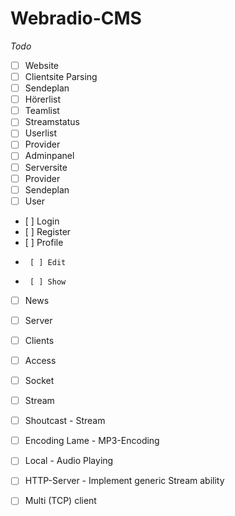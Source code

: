 # Webradio-CMS

*Todo*
- [ ] Website
-   [ ] Clientsite Parsing
-   [ ] Sendeplan
-   [ ] Hörerlist
-   [ ] Teamlist
-   [ ] Streamstatus
-   [ ] Userlist
-   [ ] Provider
-   [ ] Adminpanel
- [ ] Serversite
-  [ ] Provider
-  [ ] Sendeplan
-  [ ] User
-    [ ] Login
-    [ ] Register
-    [ ] Profile
-      [ ] Edit
-      [ ] Show
-  [ ] News
-  [ ] Server
-  [ ] Clients
-  [ ] Access
-  [ ] Socket
- [ ] Stream
-  [ ] Shoutcast - Stream
-  [ ] Encoding Lame - MP3-Encoding
-  [ ] Local - Audio Playing
-  [ ] HTTP-Server - Implement generic Stream ability
-   [ ] Multi (TCP) client
  
